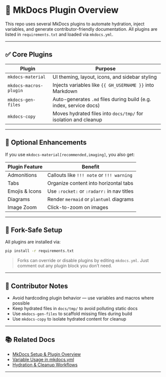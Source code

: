 # 🔌 MkDocs Plugin Overview

This repo uses several MkDocs plugins to automate hydration, inject variables, and generate contributor-friendly documentation. All plugins are listed in `requirements.txt` and loaded via `mkdocs.yml`.

---

## ✅ Core Plugins

| Plugin                  | Purpose                                                                 |
|-------------------------|-------------------------------------------------------------------------|
| `mkdocs-material`       | UI theming, layout, icons, and sidebar styling                          |
| `mkdocs-macros-plugin`  | Injects variables like `{{ GH_USERNAME }}` into Markdown                |
| `mkdocs-gen-files`      | Auto-generates `.md` files during build (e.g. index, service docs)      |
| `mkdocs-copy`           | Moves hydrated files into `docs/tmp/` for isolation and cleanup         |

---

## 🧪 Optional Enhancements

If you use `mkdocs-material[recommended,imaging]`, you also get:

| Plugin Feature          | Benefit                                                                 |
|-------------------------|-------------------------------------------------------------------------|
| Admonitions             | Callouts like `!!! note` or `!!! warning`                               |
| Tabs                    | Organize content into horizontal tabs                                   |
| Emojis & Icons          | Use `:rocket:` or `:radarr:` in nav titles                              |
| Diagrams                | Render `mermaid` or `plantuml` diagrams                                 |
| Image Zoom              | Click-to-zoom on images                                                  |

---

## 🧼 Fork-Safe Setup

All plugins are installed via:

```bash
pip install -r requirements.txt
```

> Forks can override or disable plugins by editing `mkdocs.yml`. Just comment out any plugin block you don’t need.

---

## 🧠 Contributor Notes

- Avoid hardcoding plugin behavior — use variables and macros where possible
- Keep hydrated files in `docs/tmp/` to avoid polluting static docs
- Use `mkdocs-gen-files` to scaffold missing files during build
- Use `mkdocs-copy` to isolate hydrated content for cleanup

---

## 📚 Related Docs

- [MkDocs Setup & Plugin Overview](mkdocs-overview.md)
- [Variable Usage in mkdocs.yml](mkdocs-variables.md)
- [Hydration & Cleanup Workflows](mkdocs-workflows.md)

---
